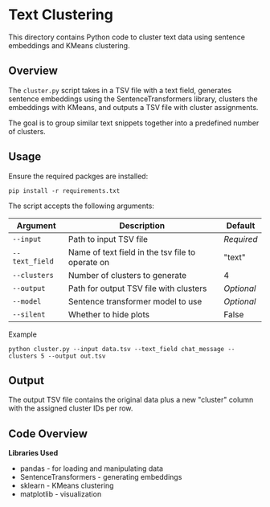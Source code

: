 # Text Clustering

This directory contains Python code to cluster text data using sentence embeddings and KMeans clustering.

## Overview

The `cluster.py` script takes in a TSV file with a text field, generates sentence embeddings using the SentenceTransformers library, clusters the embeddings with KMeans, and outputs a TSV file with cluster assignments.

The goal is to group similar text snippets together into a predefined number of clusters.

## Usage

Ensure the required packges are installed:

```
pip install -r requirements.txt
```

The script accepts the following arguments:

| Argument       | Description                                      | Default    |
| -------------- | ------------------------------------------------ | ---------- |
| `--input`      | Path to input TSV file                           | _Required_ |
| `--text_field` | Name of text field in the tsv file to operate on | "text"     |
| `--clusters`   | Number of clusters to generate                   | 4          |
| `--output`     | Path for output TSV file with clusters           | _Optional_ |
| `--model`      | Sentence transformer model to use                | _Optional_ |
| `--silent`     | Whether to hide plots                            | False      |

Example

```
python cluster.py --input data.tsv --text_field chat_message --clusters 5 --output out.tsv
```

## Output

The output TSV file contains the original data plus a new "cluster" column with the assigned cluster IDs per row.

## Code Overview

**Libraries Used**

- pandas - for loading and manipulating data
- SentenceTransformers - generating embeddings
- sklearn - KMeans clustering
- matplotlib - visualization
